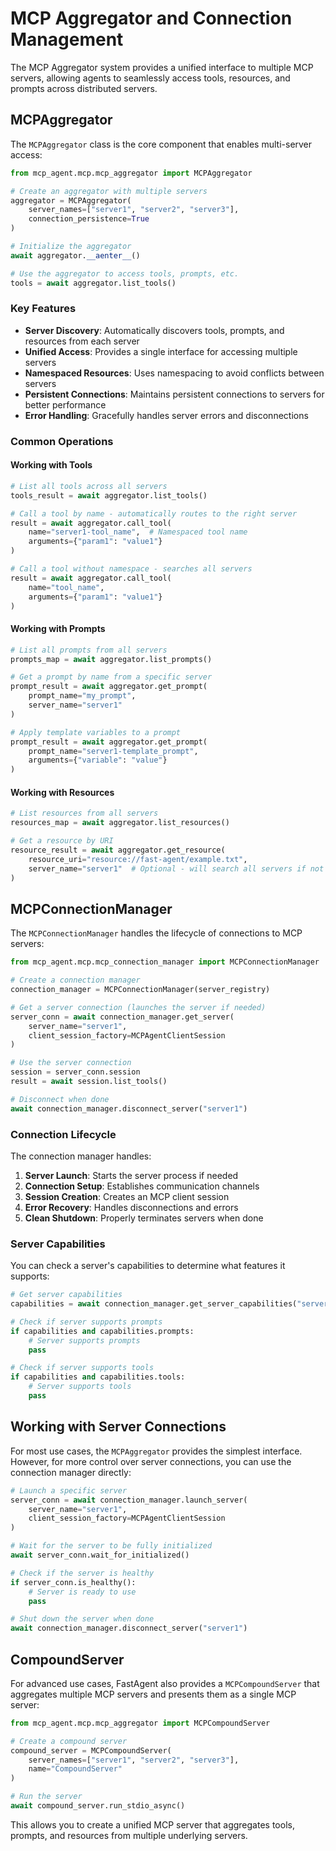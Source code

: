 # MCP Aggregator and Connection Management

The MCP Aggregator system provides a unified interface to multiple MCP servers, allowing agents to seamlessly access tools, resources, and prompts across distributed servers.

## MCPAggregator

The `MCPAggregator` class is the core component that enables multi-server access:

```python
from mcp_agent.mcp.mcp_aggregator import MCPAggregator

# Create an aggregator with multiple servers
aggregator = MCPAggregator(
    server_names=["server1", "server2", "server3"],
    connection_persistence=True
)

# Initialize the aggregator
await aggregator.__aenter__()

# Use the aggregator to access tools, prompts, etc.
tools = await aggregator.list_tools()
```

### Key Features

- **Server Discovery**: Automatically discovers tools, prompts, and resources from each server
- **Unified Access**: Provides a single interface for accessing multiple servers
- **Namespaced Resources**: Uses namespacing to avoid conflicts between servers
- **Persistent Connections**: Maintains persistent connections to servers for better performance
- **Error Handling**: Gracefully handles server errors and disconnections

### Common Operations

#### Working with Tools

```python
# List all tools across all servers
tools_result = await aggregator.list_tools()

# Call a tool by name - automatically routes to the right server
result = await aggregator.call_tool(
    name="server1-tool_name",  # Namespaced tool name
    arguments={"param1": "value1"}
)

# Call a tool without namespace - searches all servers
result = await aggregator.call_tool(
    name="tool_name",
    arguments={"param1": "value1"}
)
```

#### Working with Prompts

```python
# List all prompts from all servers
prompts_map = await aggregator.list_prompts()

# Get a prompt by name from a specific server
prompt_result = await aggregator.get_prompt(
    prompt_name="my_prompt",
    server_name="server1"
)

# Apply template variables to a prompt
prompt_result = await aggregator.get_prompt(
    prompt_name="server1-template_prompt",
    arguments={"variable": "value"}
)
```

#### Working with Resources

```python
# List resources from all servers
resources_map = await aggregator.list_resources()

# Get a resource by URI
resource_result = await aggregator.get_resource(
    resource_uri="resource://fast-agent/example.txt",
    server_name="server1"  # Optional - will search all servers if not provided
)
```

## MCPConnectionManager

The `MCPConnectionManager` handles the lifecycle of connections to MCP servers:

```python
from mcp_agent.mcp.mcp_connection_manager import MCPConnectionManager

# Create a connection manager
connection_manager = MCPConnectionManager(server_registry)

# Get a server connection (launches the server if needed)
server_conn = await connection_manager.get_server(
    server_name="server1",
    client_session_factory=MCPAgentClientSession
)

# Use the server connection
session = server_conn.session
result = await session.list_tools()

# Disconnect when done
await connection_manager.disconnect_server("server1")
```

### Connection Lifecycle

The connection manager handles:

1. **Server Launch**: Starts the server process if needed
2. **Connection Setup**: Establishes communication channels
3. **Session Creation**: Creates an MCP client session
4. **Error Recovery**: Handles disconnections and errors
5. **Clean Shutdown**: Properly terminates servers when done

### Server Capabilities

You can check a server's capabilities to determine what features it supports:

```python
# Get server capabilities
capabilities = await connection_manager.get_server_capabilities("server1")

# Check if server supports prompts
if capabilities and capabilities.prompts:
    # Server supports prompts
    pass

# Check if server supports tools
if capabilities and capabilities.tools:
    # Server supports tools
    pass
```

## Working with Server Connections

For most use cases, the `MCPAggregator` provides the simplest interface. However, for more control over server connections, you can use the connection manager directly:

```python
# Launch a specific server
server_conn = await connection_manager.launch_server(
    server_name="server1",
    client_session_factory=MCPAgentClientSession
)

# Wait for the server to be fully initialized
await server_conn.wait_for_initialized()

# Check if the server is healthy
if server_conn.is_healthy():
    # Server is ready to use
    pass

# Shut down the server when done
await connection_manager.disconnect_server("server1")
```

## CompoundServer

For advanced use cases, FastAgent also provides a `MCPCompoundServer` that aggregates multiple MCP servers and presents them as a single MCP server:

```python
from mcp_agent.mcp.mcp_aggregator import MCPCompoundServer

# Create a compound server
compound_server = MCPCompoundServer(
    server_names=["server1", "server2", "server3"],
    name="CompoundServer"
)

# Run the server
await compound_server.run_stdio_async()
```

This allows you to create a unified MCP server that aggregates tools, prompts, and resources from multiple underlying servers.